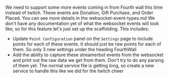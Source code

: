 We need to support some more events coming in from Fourth wall this time instead of twitch. These events are Donation, Gift Purchase, and  Order Placed. You can see more details in the websocket-event-types.md    We don't have any documentation yet of what the websocket events will look like, so for this feature let's just set up the scaffolding.
This includes:
- Update `Point Configuration` panel on the `Settings` page to include points for each of these events. It should just be raw points for each of them. So only 3 new settings under the heading FourthWall
- Add the ability to capture these streamerbot events from the websocket and print out the raw data we get from them. Don't try to do any parsing of them yet.  The normal service file is getting long, so create a new service to handle this like we did for the twitch cheer
